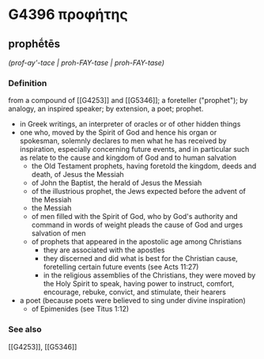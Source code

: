 # G4396 προφήτης

## prophḗtēs

_(prof-ay'-tace | proh-FAY-tase | proh-FAY-tase)_

### Definition

from a compound of [[G4253]] and [[G5346]]; a foreteller ("prophet"); by analogy, an inspired speaker; by extension, a poet; prophet.

- in Greek writings, an interpreter of oracles or of other hidden things
- one who, moved by the Spirit of God and hence his organ or spokesman, solemnly declares to men what he has received by inspiration, especially concerning future events, and in particular such as relate to the cause and kingdom of God and to human salvation
  - the Old Testament prophets, having foretold the kingdom, deeds and death, of Jesus the Messiah
  - of John the Baptist, the herald of Jesus the Messiah
  - of the illustrious prophet, the Jews expected before the advent of the Messiah
  - the Messiah
  - of men filled with the Spirit of God, who by God's authority and command in words of weight pleads the cause of God and urges salvation of men
  - of prophets that appeared in the apostolic age among Christians
    - they are associated with the apostles
    - they discerned and did what is best for the Christian cause, foretelling certain future events (see Acts 11:27)
    - in the religious assemblies of the Christians, they were moved by the Holy Spirit to speak, having power to instruct, comfort, encourage, rebuke, convict, and stimulate, their hearers
- a poet (because poets were believed to sing under divine inspiration)
  - of Epimenides (see Titus 1:12)

### See also

[[G4253]], [[G5346]]

